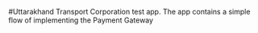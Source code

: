 #Uttarakhand Transport Corporation test app.
The app contains a simple flow of implementing the Payment Gateway
